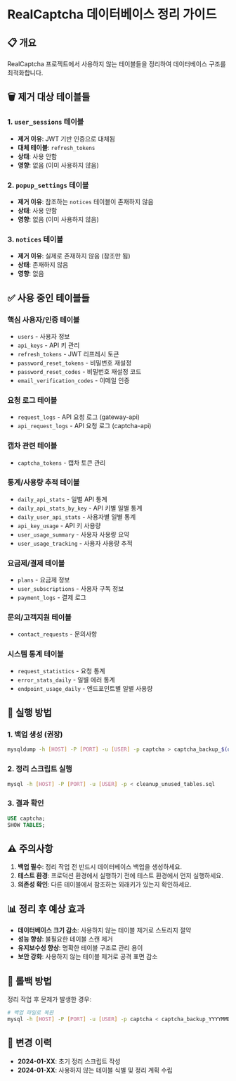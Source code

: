 # RealCaptcha 데이터베이스 정리 가이드

## 📋 개요
RealCaptcha 프로젝트에서 사용하지 않는 테이블들을 정리하여 데이터베이스 구조를 최적화합니다.

## 🗑️ 제거 대상 테이블들

### 1. `user_sessions` 테이블
- **제거 이유**: JWT 기반 인증으로 대체됨
- **대체 테이블**: `refresh_tokens`
- **상태**: 사용 안함
- **영향**: 없음 (이미 사용하지 않음)

### 2. `popup_settings` 테이블
- **제거 이유**: 참조하는 `notices` 테이블이 존재하지 않음
- **상태**: 사용 안함
- **영향**: 없음 (이미 사용하지 않음)

### 3. `notices` 테이블
- **제거 이유**: 실제로 존재하지 않음 (참조만 됨)
- **상태**: 존재하지 않음
- **영향**: 없음

## ✅ 사용 중인 테이블들

### 핵심 사용자/인증 테이블
- `users` - 사용자 정보
- `api_keys` - API 키 관리
- `refresh_tokens` - JWT 리프레시 토큰
- `password_reset_tokens` - 비밀번호 재설정
- `password_reset_codes` - 비밀번호 재설정 코드
- `email_verification_codes` - 이메일 인증

### 요청 로그 테이블
- `request_logs` - API 요청 로그 (gateway-api)
- `api_request_logs` - API 요청 로그 (captcha-api)

### 캡차 관련 테이블
- `captcha_tokens` - 캡차 토큰 관리

### 통계/사용량 추적 테이블
- `daily_api_stats` - 일별 API 통계
- `daily_api_stats_by_key` - API 키별 일별 통계
- `daily_user_api_stats` - 사용자별 일별 통계
- `api_key_usage` - API 키 사용량
- `user_usage_summary` - 사용자 사용량 요약
- `user_usage_tracking` - 사용자 사용량 추적

### 요금제/결제 테이블
- `plans` - 요금제 정보
- `user_subscriptions` - 사용자 구독 정보
- `payment_logs` - 결제 로그

### 문의/고객지원 테이블
- `contact_requests` - 문의사항

### 시스템 통계 테이블
- `request_statistics` - 요청 통계
- `error_stats_daily` - 일별 에러 통계
- `endpoint_usage_daily` - 엔드포인트별 일별 사용량

## 🚀 실행 방법

### 1. 백업 생성 (권장)
```bash
mysqldump -h [HOST] -P [PORT] -u [USER] -p captcha > captcha_backup_$(date +%Y%m%d_%H%M%S).sql
```

### 2. 정리 스크립트 실행
```bash
mysql -h [HOST] -P [PORT] -u [USER] -p < cleanup_unused_tables.sql
```

### 3. 결과 확인
```sql
USE captcha;
SHOW TABLES;
```

## ⚠️ 주의사항

1. **백업 필수**: 정리 작업 전 반드시 데이터베이스 백업을 생성하세요.
2. **테스트 환경**: 프로덕션 환경에서 실행하기 전에 테스트 환경에서 먼저 실행하세요.
3. **의존성 확인**: 다른 테이블에서 참조하는 외래키가 있는지 확인하세요.

## 📊 정리 후 예상 효과

- **데이터베이스 크기 감소**: 사용하지 않는 테이블 제거로 스토리지 절약
- **성능 향상**: 불필요한 테이블 스캔 제거
- **유지보수성 향상**: 명확한 테이블 구조로 관리 용이
- **보안 강화**: 사용하지 않는 테이블 제거로 공격 표면 감소

## 🔄 롤백 방법

정리 작업 후 문제가 발생한 경우:

```bash
# 백업 파일로 복원
mysql -h [HOST] -P [PORT] -u [USER] -p captcha < captcha_backup_YYYYMMDD_HHMMSS.sql
```

## 📝 변경 이력

- **2024-01-XX**: 초기 정리 스크립트 작성
- **2024-01-XX**: 사용하지 않는 테이블 식별 및 정리 계획 수립
